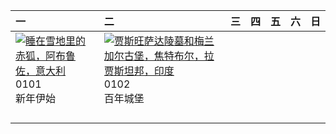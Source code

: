 | 一                                                                                                                                                                                     | 二                                                                                                                                                                                                            | 三   | 四   | 五   | 六   | 日   |
|:--------------------------------------------------------------------------------------------------------------------------------------------------------------------------------------|:-------------------------------------------------------------------------------------------------------------------------------------------------------------------------------------------------------------|:----|:----|:----|:----|:----|
| [![](https://www.bing.com/th?id=OHR.SleepingFox_ZH-CN2622967726_320x240.jpg '睡在雪地里的赤狐，阿布鲁佐，意大利')](https://www.bing.com/th?id=OHR.SleepingFox_ZH-CN2622967726_UHD.jpg)<br>0101<br>新年伊始 | [![](https://www.bing.com/th?id=OHR.MehrangarhJodhpur_ZH-CN2855490711_320x240.jpg '贾斯旺萨达陵墓和梅兰加尔古堡，焦特布尔，拉贾斯坦邦，印度')](https://www.bing.com/th?id=OHR.MehrangarhJodhpur_ZH-CN2855490711_UHD.jpg)<br>0102<br>百年城堡 |     |     |     |     |     |
|                                                                                                                                                                                       |                                                                                                                                                                                                              |     |     |     |     |     |
|                                                                                                                                                                                       |                                                                                                                                                                                                              |     |     |     |     |     |
|                                                                                                                                                                                       |                                                                                                                                                                                                              |     |     |     |     |     |
|                                                                                                                                                                                       |                                                                                                                                                                                                              |     |     |     |     |     |